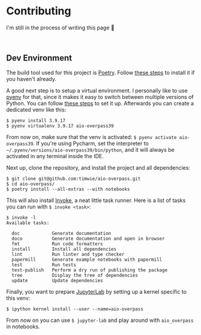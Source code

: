 # Contributing
I'm still in the process of writing this page :construction:

<!--
https://mozillascience.github.io/working-open-workshop/contributing/
https://gist.github.com/PurpleBooth/b24679402957c63ec426
https://github.com/auth0/open-source-template/blob/master/GENERAL-CONTRIBUTING.md
https://contribute.cncf.io/maintainers/templates/contributing/
https://opensource.ieee.org/community-handbook/community-processes/templates/contributing/-/blob/main/contributing_howto.md

https://gitlab.com/tgdp/templates/-/blob/main/contributing-guide/about-contributing-guide.md
https://gitlab.com/tgdp/templates/-/blob/main/contributing-guide/template-contributing-guide.md
-->

<br>

## Dev Environment
The build tool used for this project is [Poetry]. Follow [these steps](https://python-poetry.org/docs/#installation)
to install it if you haven't already.

A good next step is to setup a virtual environment. I personally like to use [pyenv] for that,
since it makes it easy to switch between multiple versions of Python.
You can follow [these steps](https://github.com/pyenv/pyenv#installation)
to set it up. Afterwards you can create a dedicated venv like this:

```console
$ pyenv install 3.9.17
$ pyenv virtualenv 3.9.17 aio-overpass39
```

From now on, make sure that the venv is activated: `$ pyenv activate aio-overpass39`.
If you're using Pycharm, set the interpreter to `~/.pyenv/versions/aio-overpass39/bin/python`,
and it will always be activated in any terminal inside the IDE.

Next up, clone the repository, and install the project and all dependencies:

```console
$ git clone git@github.com:timwie/aio-overpass.git
$ cd aio-overpass/
$ poetry install --all-extras --with notebooks
```

This will also install [Invoke], a neat little task runner. Here is a
list of tasks you can run with `$ invoke <task>`:

```console
$ invoke -l
Available tasks:

  doc            Generate documentation
  doco           Generate documentation and open in browser
  fmt            Run code formatters
  install        Install all dependencies
  lint           Run linter and type checker
  papermill      Generate example notebooks with papermill
  test           Run tests
  test-publish   Perform a dry run of publishing the package
  tree           Display the tree of dependencies
  update         Update dependencies
```

Finally, you want to prepare [JupyterLab] by setting up a kernel
specific to this venv:

```console
$ ipython kernel install --user --name=aio-overpass
```

From now on you can use `$ jupyter-lab` and play around with
`aio_overpass` in notebooks.

[Poetry]: https://python-poetry.org/
[pyenv]: https://github.com/pyenv/pyenv
[Invoke]: https://github.com/pyinvoke/invoke
[JupyterLab]: https://jupyter.org/
